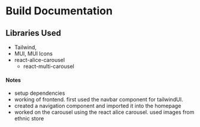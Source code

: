 # Build Documentation

## Libraries Used

- Tailwind,
- MUI, MUI Icons
- react-alice-carousel
  - react-multi-carousel

#### Notes

- setup dependencies
- working of frontend. first used the navbar component for tailwindUI.
- created a navigation component and imported it into the homepage
- worked on the carousel using the react alice carousel. used images from ethnic store
